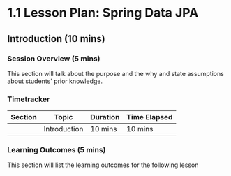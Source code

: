 # 1.1 Lesson Plan: Spring Data JPA

## Introduction (10 mins)

### Session Overview (5 mins)

This section will talk about the purpose and the why and state assumptions about students' prior knowledge.

### Timetracker

|Section|Topic|Duration|Time Elapsed|
|--|--|--|--|
||Introduction|10 mins|10 mins|


### Learning Outcomes (5 mins)

This section will list the learning outcomes for the following lesson

## 
